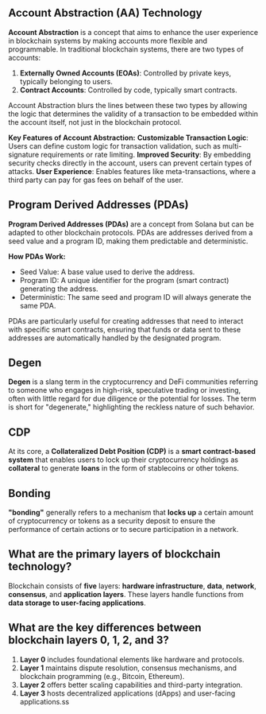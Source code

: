 ## Account Abstraction (AA) Technology
**Account Abstraction** is a concept that aims to enhance the user experience in blockchain systems by making accounts more flexible and programmable. In traditional blockchain systems, there are two types of accounts:

1. **Externally Owned Accounts (EOAs)**: Controlled by private keys, typically belonging to users.
2. **Contract Accounts**: Controlled by code, typically smart contracts.

Account Abstraction blurs the lines between these two types by allowing the logic that determines the validity of a transaction to be embedded within the account itself, not just in the blockchain protocol.

**Key Features of Account Abstraction:**
**Customizable Transaction Logic**: Users can define custom logic for transaction validation, such as multi-signature requirements or rate limiting.
**Improved Security**: By embedding security checks directly in the account, users can prevent certain types of attacks.
**User Experience**: Enables features like meta-transactions, where a third party can pay for gas fees on behalf of the user.


## Program Derived Addresses (PDAs)
**Program Derived Addresses (PDAs)** are a concept from Solana but can be adapted to other blockchain protocols. PDAs are addresses derived from a seed value and a program ID, making them predictable and deterministic.

**How PDAs Work:**
- Seed Value: A base value used to derive the address.
- Program ID: A unique identifier for the program (smart contract) generating the address.
- Deterministic: The same seed and program ID will always generate the same PDA.

PDAs are particularly useful for creating addresses that need to interact with specific smart contracts, ensuring that funds or data sent to these addresses are automatically handled by the designated program.

## Degen
**Degen** is a slang term in the cryptocurrency and DeFi communities referring to someone who engages in high-risk, speculative trading or investing, often with little regard for due diligence or the potential for losses. The term is short for "degenerate," highlighting the reckless nature of such behavior.

## CDP
At its core, a **Collateralized Debt Position (CDP)** is a **smart contract-based system** that enables users to lock up their cryptocurrency holdings as **collateral** to generate **loans** in the form of stablecoins or other tokens.

## Bonding
**"bonding"** generally refers to a mechanism that **locks up** a certain amount of cryptocurrency or tokens as a security deposit to ensure the performance of certain actions or to secure participation in a network.

## What are the primary layers of blockchain technology?
Blockchain consists of **five** layers: **hardware infrastructure**, **data**, **network**, **consensus**, and **application layers**. These layers handle functions from **data storage to user-facing applications**.

## What are the key differences between blockchain layers 0, 1, 2, and 3?
1. **Layer 0** includes foundational elements like hardware and protocols.
2. **Layer 1** maintains dispute resolution, consensus mechanisms, and blockchain programming (e.g., Bitcoin, Ethereum).
3. **Layer 2** offers better scaling capabilities and third-party integration.
4. **Layer 3** hosts decentralized applications (dApps) and user-facing applications.ss